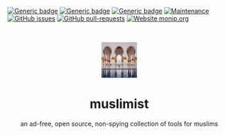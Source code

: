 [![Generic badge](https://img.shields.io/badge/ad--free-yes-brightgreen.svg)](#)
[![Generic badge](https://img.shields.io/badge/open_source-yes-brightgreen.svg)](#)
[![Generic badge](https://img.shields.io/badge/spyware-no-brightgreen.svg)](#)
[![Maintenance](https://img.shields.io/badge/maintained-yes-brightgreen.svg)](https://github.com/muslimist/muslimist.github.io/graphs/commit-activity)
[![GitHub issues](https://img.shields.io/github/issues/muslimist/muslimist.github.io.svg)](https://github.com/muslimist/muslimist.github.io/issues)
[![GitHub pull-requests](https://img.shields.io/github/issues-pr/muslimist/muslimist.github.io.svg)](https://github.com/muslimist/muslimist.github.io/pulls)
[![Website monip.org](https://img.shields.io/website-up-down-brightgreen-red/https/muslimist.com.svg)](https://muslimist.com)


<br />
<p align="center">
  <a href="https://github.com/muslimist/muslimist.github.io">
    <img src="https://raw.githubusercontent.com/muslimist/muslimist.github.io/master/docs/assets/images/header.webp" alt="Logo" width="80" height="80">
  </a>

  <h1 align="center">muslimist</h1>

  <p align="center">
    an ad-free, open source, non-spying collection of tools for muslims
  </p>
</p>


